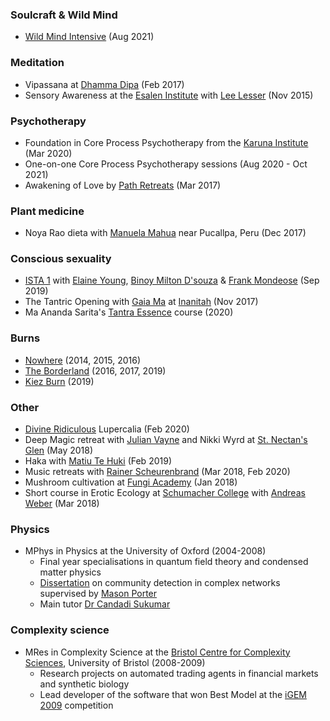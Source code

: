 ### Soulcraft & Wild Mind

* [Wild Mind Intensive](https://www.soulcraft.eu/events/wild-mind-intensive-2) (Aug 2021)

### Meditation

*   Vipassana at [Dhamma Dipa](https://www.dipa.dhamma.org/) (Feb 2017)
*   Sensory Awareness at the [Esalen Institute](https://www.esalen.org/) with [Lee Lesser](http://www.returntooursenses.com/) (Nov 2015)

### Psychotherapy

*   Foundation in Core Process Psychotherapy from the [Karuna Institute](https://www.karuna-institute.co.uk/foundation-training.html) (Mar 2020)
*   One-on-one Core Process Psychotherapy sessions (Aug 2020 - Oct 2021)
*   Awakening of Love by [Path Retreats](http://pathretreats.com) (Mar 2017)

### Plant medicine

*   Noya Rao dieta with [Manuela Mahua](https://medium.com/@stephenreid321/dieta-with-noya-rao-part-1-welcome-to-the-jungle-23bdefec1dad) near Pucallpa, Peru (Dec 2017)

### Conscious sexuality

*   [ISTA 1](https://ista.life/) with [Elaine Young](https://www.thetantricshaman.com/), [Binoy Milton D'souza](https://lovemovementevolution.com/) & [Frank Mondeose](https://frankmondeose.com/) (Sep 2019)
*   The Tantric Opening with [Gaia Ma](https://gaiagasm.com/) at [Inanitah](https://www.inanitah.com/) (Nov 2017)
*   Ma Ananda Sarita's [Tantra Essence](https://www.tantra-garden.com/the-master-lover/) course (2020)

### Burns

*   [Nowhere](http://goingnowhere.org) (2014, 2015, 2016)
*   [The Borderland](http://theborderland.se) (2016, 2017, 2019)
*   [Kiez Burn](https://kiezburn.org/) (2019)

### Other

*   [Divine Ridiculous](https://www.facebook.com/groups/divine.ridiculous/) Lupercalia (Feb 2020)
*   Deep Magic retreat with [Julian Vayne](https://theblogofbaphomet.com/) and Nikki Wyrd at [St. Nectan's Glen](https://www.st-nectansglen.co.uk/) (May 2018)
*   Haka with [Matiu Te Huki](https://rainbowwarrior.nz/) (Feb 2019)
*   Music retreats with [Rainer Scheurenbrand](https://open.spotify.com/artist/2ZQinGoK9FA6ohO68q65A5) (Mar 2018, Feb 2020)
*   Mushroom cultivation at [Fungi Academy](http://fungiacademy.com/) (Jan 2018)
*   Short course in Erotic Ecology at [Schumacher College](https://schumachercollege.org.uk) with [Andreas Weber](https://en.wikipedia.org/wiki/Andreas_Weber_(writer)) (Mar 2018)

### Physics

*   MPhys in Physics at the University of Oxford (2004-2008)
    *   Final year specialisations in quantum field theory and condensed matter physics
    *   [Dissertation](https://stephenreid.net/reid_report_final.pdf) on community detection in complex networks supervised by [Mason Porter](https://en.wikipedia.org/wiki/Mason_Porter)
    *   Main tutor [Dr Candadi Sukumar](https://www.wadham.ox.ac.uk/people/emeritus-fellows/s/candadi-sukumar)

### Complexity science

*   MRes in Complexity Science at the [Bristol Centre for Complexity Sciences](http://www.bristol.ac.uk/bccs/), University of Bristol (2008-2009)
    *   Research projects on automated trading agents in financial markets and synthetic biology
    *   Lead developer of the software that won Best Model at the [iGEM 2009](https://igem.org/Results?year=2009) competition